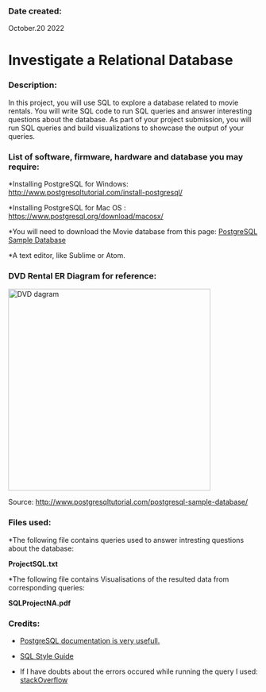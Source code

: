 ### Date created:
October.20 2022

# Investigate a Relational Database
### Description:
In this project, you will use SQL to explore a database related to movie rentals. You will write SQL code to run SQL queries and answer interesting questions about the database. As part of your project submission, you will run SQL queries and build visualizations to showcase the output of your queries.

### List of software, firmware, hardware and database you may require:
*Installing PostgreSQL for Windows: http://www.postgresqltutorial.com/install-postgresql/

*Installing PostgreSQL for Mac OS : https://www.postgresql.org/download/macosx/

*You will need to download the Movie database from this page:  [PostgreSQL Sample Database](https://www.postgresqltutorial.com/postgresql-sample-database/)

*A text editor, like Sublime or Atom.

### DVD Rental ER Diagram for reference:

<img width="407" alt="DVD dagram" src="https://github.com/nouf-falmutairi/Programming-for-Data-Science-Nanodegree-Rise-Program/assets/39540611/4483024c-f24e-4077-b33e-6865203be752">

Source: http://www.postgresqltutorial.com/postgresql-sample-database/

### Files used:

*The following file contains queries used to answer intresting questions about the database:

**ProjectSQL.txt**

*The following file contains Visualisations of the resulted data from corresponding queries:

**SQLProjectNA.pdf**

### Credits:

* [PostgreSQL documentation is very usefull.](https://www.postgresql.org/docs/12/index.html)
  
* [SQL Style Guide](https://www.sqlstyle.guide/)
  
* If I have doubts about the errors occured while running the query I used: [stackOverflow](www.stackoverflow.com)
